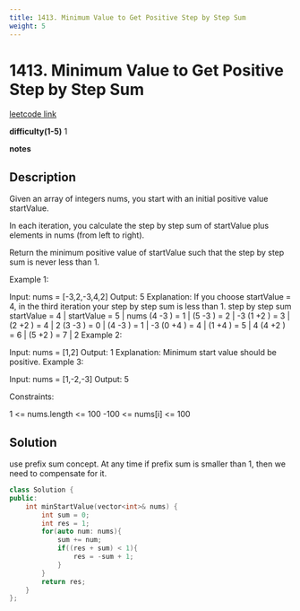 ```yaml
---
title: 1413. Minimum Value to Get Positive Step by Step Sum
weight: 5
---
```

# 1413. Minimum Value to Get Positive Step by Step Sum

[leetcode link](https://leetcode.com/problems/minimum-value-to-get-positive-step-by-step-sum/)

**difficulty(1-5)** 
1

**notes**   


## Description

Given an array of integers nums, you start with an initial positive value startValue.

In each iteration, you calculate the step by step sum of startValue plus elements in nums (from left to right).

Return the minimum positive value of startValue such that the step by step sum is never less than 1.

 

Example 1:

Input: nums = [-3,2,-3,4,2]
Output: 5
Explanation: If you choose startValue = 4, in the third iteration your step by step sum is less than 1.
                step by step sum
                startValue = 4 | startValue = 5 | nums
                  (4 -3 ) = 1  | (5 -3 ) = 2    |  -3
                  (1 +2 ) = 3  | (2 +2 ) = 4    |   2
                  (3 -3 ) = 0  | (4 -3 ) = 1    |  -3
                  (0 +4 ) = 4  | (1 +4 ) = 5    |   4
                  (4 +2 ) = 6  | (5 +2 ) = 7    |   2
Example 2:

Input: nums = [1,2]
Output: 1
Explanation: Minimum start value should be positive. 
Example 3:

Input: nums = [1,-2,-3]
Output: 5
 

Constraints:

1 <= nums.length <= 100
-100 <= nums[i] <= 100

## Solution
use prefix sum concept. At any time if prefix sum is smaller than 1, then we need to compensate for it.

```c++
class Solution {
public:
    int minStartValue(vector<int>& nums) {
        int sum = 0;
        int res = 1;
        for(auto num: nums){
            sum += num;
            if((res + sum) < 1){
                res = -sum + 1;
            }
        }
        return res;
    }
};
```